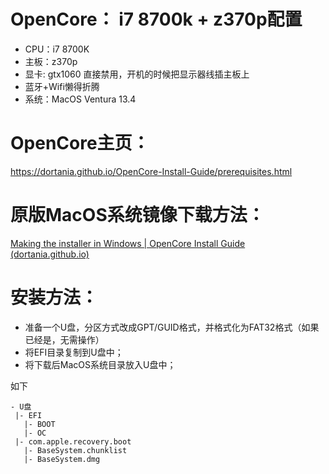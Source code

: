 # OpenCore： i7 8700k + z370p配置

- CPU：i7 8700K
- 主板：z370p
- 显卡: gtx1060 直接禁用，开机的时候把显示器线插主板上
- 蓝牙+Wifi懒得折腾
- 系统：MacOS Ventura 13.4

# OpenCore主页：

https://dortania.github.io/OpenCore-Install-Guide/prerequisites.html

# 原版MacOS系统镜像下载方法：

[Making the installer in Windows | OpenCore Install Guide (dortania.github.io)](https://dortania.github.io/OpenCore-Install-Guide/installer-guide/windows-install.html#downloading-macos)



# 安装方法：

- 准备一个U盘，分区方式改成GPT/GUID格式，并格式化为FAT32格式（如果已经是，无需操作）
- 将EFI目录复制到U盘中；
- 将下载后MacOS系统目录放入U盘中；

如下

```
- U盘
 |- EFI
   |- BOOT
   |- OC
 |- com.apple.recovery.boot
   |- BaseSystem.chunklist
   |- BaseSystem.dmg
```




